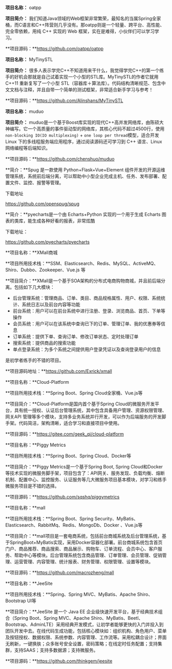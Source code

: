 **项目名称：** oatpp

**项目简介：** 我们知道Java领域的Web框架非常繁荣，最知名的当属Spring全家桶，而C语言和C++阵营则几乎没有。那oatpp则是一个轻量、跨平台、高性能、完全零依赖，用纯 C++ 实现的 Web 框架，实在是难得，小伙伴们可以学习学习。

 **项目源码：**https://github.com/oatpp/oatpp



**项目名称：** MyTinySTL

**项目简介：** 很多人表示学完C++不知道用来干什么，我觉得学完C++的第一个练手的好机会那就是自己试着实现一个小型的STL库。MyTinySTL的作者它就用 C++11 重新复写了一个小型 STL（容器库＋算法库）。代码结构清晰规范、包含中文文档与注释，并且自带一个简单的测试框架，非常适合新手学习与参考！

 **项目源码：**https://github.com/Alinshans/MyTinySTL





**项目名称：** muduo

**项目简介：** muduo是一个基于Boost库实现的现代C++高并发网络库，由陈硕大神编写。它一个高质量的事件驱动型的网络库，其核心代码不超过4500行，使用 `non-blocking IO(IO multiplexing)` + `one loop per thread`模型，适合开发 Linux 下的多线程服务端应用程序，通过阅读源码还可学习到 C++ 语言、Linux 网络编程等后端知识。

 **项目源码：**https://github.com/chenshuo/muduo





**简介：**Spug 是一款使用 Python+Flask+Vue+Element 组件开发的开源运维管理系统，系统前后端分离，可以帮助中小型企业完成主机、任务、发布部署、配置文件、监控、报警等管理。

下载地址

https://github.com/openspug/spug







**简介：**pyecharts是一个由 Echarts+Python 实现的一个用于生成 Echarts 图表的类库，能生成各种好看的报表，非常炫酷

下载地址：

https://github.com/pyecharts/pyecharts







**项目名称：**XMall商城

**项目所用技术栈：**SSM、Elasticsearch、Redis、MySQL、ActiveMQ、Shiro、Dubbo、Zookeeper、Vue.js 等

**项目简介：**XMall是一个基于SOA架构的分布式电商购物商城，并且前后端分离。包括如下几大模块：

- 后台管理系统：管理商品、订单、类目、商品规格属性、用户、权限、系统统计、系统日志以及前台内容等功能
- 前台系统：用户可以在前台系统中进行注册、登录、浏览商品、首页、下单等操作
- 会员系统：用户可以在该系统中查询已下的订单、管理订单、我的优惠券等信息
- 订单系统：提供下单、查询订单、修改订单状态、定时处理订单
- 搜索系统：提供商品的搜索功能
- 单点登录系统：为多个系统之间提供用户登录凭证以及查询登录用户的信息

是初学者练手的不错的项目。

 **项目源码地址：**https://github.com/Exrick/xmall









**项目名称：**Cloud-Platform

**项目所用技术栈：**Spring Boot、Spring Cloud全家桶、Vue.js等

**项目简介：**Cloud-Platform是国内首个基于Spring Cloud的微服务开发平台，具有统一授权、认证后台管理系统，其中包含具备用户管理、资源权限管理、网关API 管理等多个模块，支持多业务系统并行开发，可以作为后端服务的开发脚手架。代码简洁，架构清晰，适合学习和直接项目中使用。

 **项目源码：**https://gitee.com/geek_qi/cloud-platform







**项目名称：**Piggy Metrics

**项目所用技术栈：**Spring Boot、Spring Cloud、Docker等

**项目简介：**Piggy Metrics是一个基于Spring Boot, Spring Cloud和Docker等技术实现的微服务脚手架，项目包含了：API网关、服务发现、负载均衡、熔断机制、配置中心、监控服务、认证服务等几大微服务项目基本模块，对学习和练手微服务项目是不错的选择。

 **项目源码：**https://github.com/sqshq/piggymetrics





**项目名称：**mall

**项目所用技术栈：**Spring Boot、Spring Security、MyBatis、Elasticsearch、RabbitMq、Redis、MongoDb、Docker 、Vue.js等

**项目简介：**mall项目是一套电商系统，包括前台商城系统及后台管理系统，基于SpringBoot+MyBatis实现，采用Docker容器化部署。前台商城系统包含首页门户、商品推荐、商品搜索、商品展示、购物车、订单流程、会员中心、客户服务、帮助中心等模块。后台管理系统包含商品管理、订单管理、会员管理、促销管理、运营管理、内容管理、统计报表、财务管理、权限管理、设置等模块。

 **项目源码：**https://github.com/macrozheng/mall







**项目名称：**JeeSite

**项目所用技术栈：**Spring、Spring MVC、MyBatis、Apache Shiro、Bootstrap UI等

**项目简介：**JeeSite 是一个 Java EE 企业级快速开发平台，基于经典技术组合（Spring Boot、Spring MVC、Apache Shiro、MyBatis、Beetl、Bootstrap、AdminLTE）采用经典开发模式，让初学者能够更快的入门并投入到团队开发中去。在线代码生成功能，包括核心模块如：组织机构、角色用户、菜单及按钮授权、数据权限、系统参数、内容管理、工作流等。采用松耦合设计；界面无刷新，一键换肤；众多账号安全设置，密码策略；在线定时任务配置；支持集群，支持SAAS；支持多数据源；支持微服务。

 **项目源码：**https://github.com/thinkgem/jeesite







